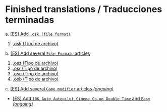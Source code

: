 # Finished translations / Traducciones terminadas

a. [[ES] Add `.osk (file format)`](https://github.com/ppy/osu-wiki/pull/7753)
 1. [.osk (Tipo de archivo)](https://osu.ppy.sh/wiki/es/Client/File_formats/Osk_%28file_format%29)

b. [[ES] Add several `File Formats` articles ](https://github.com/ppy/osu-wiki/pull/7905)
  1. [.osz (Tipo de archivo)](https://osu.ppy.sh/wiki/es/osu!_File_Formats/Osz_(file_format))
  2. [.osr (Tipo de archivo)](https://osu.ppy.sh/wiki/es/osu!_File_Formats/Osr_(file_format))
  3. [.osu (Tipo de archivo)](https://osu.ppy.sh/wiki/es/osu!_File_Formats/Osu_(file_format))
  4. [.osb (Tipo de archivo)](https://osu.ppy.sh/wiki/es/osu!_File_Formats/Osb_(file_format))

c. [[ES] Add several `Game modifier` articles _(ongoing)_](https://github.com/ppy/osu-wiki/pull/9418)
 - [[ES] Add `10K`, `Auto`, `Autopilot`, `Cinema`, `Co-op`, `Double Time` and `Easy`  _(ongoing)_ ](https://github.com/ppy/osu-wiki/pull/9951)
